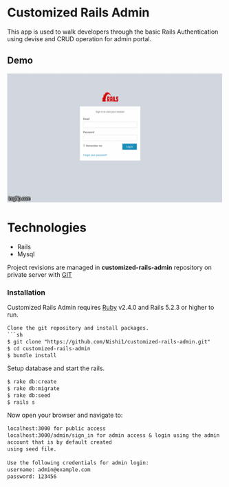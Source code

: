 # Customized Rails Admin

This app is used to walk developers through the basic Rails Authentication using devise and CRUD operation for admin portal.

## Demo
 
<img src="public/demo.gif" alt="calendar_image" width="500" height="300">

# Technologies
  - Rails
  - Mysql  
  
Project revisions are managed in **customized-rails-admin** repository on private server with [GIT]( https://github.com/Nishi1/customized-rails-admin.git )

### Installation

Customized Rails Admin requires [Ruby](https://www.ruby-lang.org/en/documentation/installation/) v2.4.0  and Rails 5.2.3 or higher to run.

```
Clone the git repository and install packages.
```sh
$ git clone "https://github.com/Nishi1/customized-rails-admin.git"
$ cd customized-rails-admin
$ bundle install
```

Setup database and start the rails.
```
$ rake db:create
$ rake db:migrate
$ rake db:seed
$ rails s
```

Now open your browser and navigate to:
```
localhost:3000 for public access
localhost:3000/admin/sign_in for admin access & login using the admin account that is by default created 
using seed file. 

Use the following credentials for admin login: 
username: admin@example.com 
password: 123456 
```
